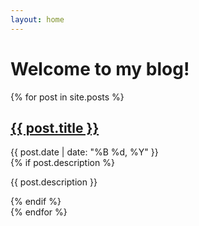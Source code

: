 ```yaml
---
layout: home
---
```


# Welcome to my blog!

{% for post in site.posts %}
  <article class="post">
    <h2>
      <a href="{{ post.url | relative_url }}">{{ post.title }}</a>
    </h2>
    <div class="post-meta">{{ post.date | date: "%B %d, %Y" }}</div>
    {% if post.description %}
      <p>{{ post.description }}</p>
    {% endif %}
  </article>
{% endfor %}
